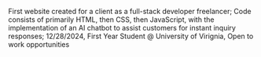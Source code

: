 First website created for a client as a full-stack developer freelancer; Code consists of primarily HTML, then CSS, then JavaScript, with the implementation of an AI chatbot to assist customers for instant inquiry responses; 12/28/2024, First Year Student @ University of Virignia, Open to work opportunities
